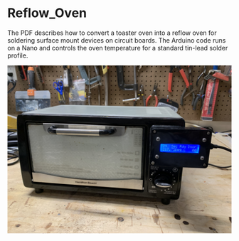 # Reflow_Oven
The PDF describes how to convert a toaster oven into a reflow oven for soldering surface mount devices on circuit boards.
The Arduino code runs on a Nano and controls the oven temperature for a standard tin-lead solder profile.

![](Images/oven.JPG)
